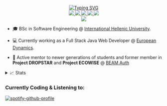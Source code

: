 <p align="center">
<!-- Vectorized image with sliding text -->
<a href="https://github.com/dyka3773">
    <img src="https://readme-typing-svg.demolab.com?font=Fira+Code&size=16&duration=1500&pause=200&multiline=true&color=F7F7F7&width=550&height=80&lines=Konsoulas+Iraklis;BSc+in+Software+Engineering+%7C+Full+Stack+Web+Developer;Data+Science+%7C+AI+%7C+Machine+Learning" alt="Typing SVG" />
</a>

<br/>
<!-- Socials and CV -->
<a href="./Iraklis_Konsoulas_CV_Jan25.pdf">
    <img src="https://img.shields.io/badge/PDF-CV-red?style=flat-square&logo=adobe">
</a>
<a href="https://www.linkedin.com/in/iraklis-konsoulas-558621176/">
    <img src="https://img.shields.io/badge/-Linkedin-blue?style=flat-square&logo=linkedin">
</a>
<a href="mailto:dyka3773@gmail.com">
    <img src="https://img.shields.io/badge/-Email-red?style=flat-square&logo=gmail&logoColor=white">
</a>
<a href="https://github.com/dyka3773/">
    <img src="https://komarev.com/ghpvc/?username=dyka3773&style=flat-square" />
</a>
<a href="https://profile-summary-for-github.com/user/dyka3773">
    <img src="https://img.shields.io/badge/-Profile%20Summary-orange?style=flat-square&logo=github">
</a>

</br>
<!-- GitHub Statistics -->
<a href="https://github.com/dyka3773">
    <img src="https://github-stats-alpha.vercel.app/api?username=dyka3773&cc=000&tc=fff&ic=fff&bc=000">
</a>

</p>

* 🎓 BSc in Software Engineering @ [International Hellenic University](https://www.iee.ihu.gr/).

* 💻 Currently working as a Full Stack Java Web Developer @ [European Dynamics](https://www.eurodyn.com/).

* 🧪 Active mentor to newer generations of students and former member in **Project DROPSTAR** and **Project ECOWISE** @ [BEAM Auth](https://beamproject.gr/)


<details>
<summary>📈 Stats</summary>
<br>
My Github Stats

![](http://github-profile-summary-cards.vercel.app/api/cards/profile-details?username=dyka3773&theme=github_dark) 

![](http://github-profile-summary-cards.vercel.app/api/cards/repos-per-language?username=dyka3773&theme=github_dark) 

![](http://github-profile-summary-cards.vercel.app/api/cards/most-commit-language?username=dyka3773&theme=github_dark)

![](http://github-profile-summary-cards.vercel.app/api/cards/productive-time?username=dyka3773&theme=github_dark&utcOffset=2)

<br>
</details>

### Currently Coding & Listening to:

[![spotify-github-profile](https://spotify-github-profile.kittinanx.com/api/view?uid=dyka3773&cover_image=true&theme=compact&show_offline=true&background_color=121212)](https://github.com/kittinan/spotify-github-profile)

